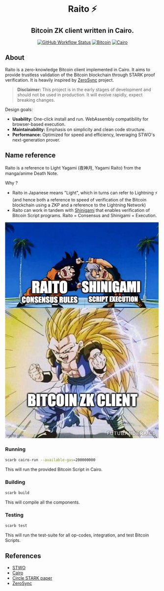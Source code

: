 <div align="center">
    <h1>Raito ⚡</h1>
    <h2>Bitcoin ZK client written in Cairo.</h2>

<a href="https://github.com/keep-starknet-strange/raito/actions/workflows/check.yaml"><img alt="GitHub Workflow Status" src="https://img.shields.io/github/actions/workflow/status/keep-starknet-strange/raito/check.yml?style=for-the-badge" height=30></a>
<a href="https://bitcoin.org/"> <img alt="Bitcoin" src="https://img.shields.io/badge/Bitcoin-000?style=for-the-badge&logo=bitcoin&logoColor=white" height=30></a>
<a href="https://www.cairo-lang.org/"> <img alt="Cairo" src="https://img.shields.io/badge/Cairo-000?style=for-the-badge" height=30></a>

</div>

## About

Raito is a zero-knowledge Bitcoin client implemented in Cairo. It aims to provide trustless validation of the Bitcoin blockchain through STARK proof verification. It is heavily inspired by [ZeroSync](https://github.com/ZeroSync/ZeroSynchttps://github.com/ZeroSync/ZeroSync) project.

> **Disclaimer:** This project is in the early stages of development and should not be used in production. It will evolve rapidly, expect breaking changes.

Design goals:

- **Usability:** One-click install and run. WebAssembly compatibility for browser-based execution.
- **Maintainability:** Emphasis on simplicity and clean code structure.
- **Performance:** Optimized for speed and efficiency, leveraging STWO's next-generation prover.

## Name reference

Raito is a reference to Light Yagami (夜神月, Yagami Raito) from the manga/anime Death Note.

Why ?

- Raito in Japanese means "Light", which in turns can refer to Lightning ⚡ (and hence both a reference to speed of verification of the Bitcoin blockchain using a ZKP and a reference to the Lightning Network)
- Raito can work in tandem with [Shinigami](https://github.com/keep-starknet-strange/shinigami) that enables verification of Bitcoin Script programs. Raito = Consensus and Shinigami = Execution.

![Raito and Shinigami](./docs/img/memes/raito_shinigami_fusion.jpg)

### Running

```bash
scarb cairo-run --available-gas=200000000
```

This will run the provided Bitcoin Script in Cairo.

### Building

```bash
scarb build
```

This will compile all the components.

### Testing

```bash
scarb test
```

This will run the test-suite for all op-codes, integration, and test Bitcoin Scripts.

## References

- [STWO](https://github.com/starkware-libs/stwo)
- [Cairo](https://www.cairo-lang.org/)
- [Circle STARK paper](https://eprint.iacr.org/2024/278)
- [ZeroSync](https://github.com/ZeroSync/ZeroSync)
